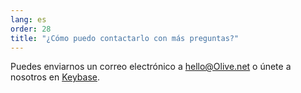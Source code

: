 ```yaml
---
lang: es
order: 28
title: "¿Cómo puedo contactarlo con más preguntas?"
---
```


Puedes enviarnos un correo electrónico a [hello@Olive.net](mailto:hello@Olive.net) o únete a nosotros en [Keybase](https://keybase.io/team/Olive_network.public).
